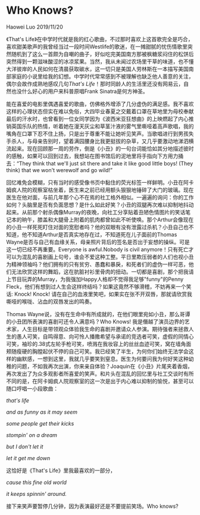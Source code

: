 # Who Knows?

Haowei Luo 2019/11/20

《That's Life》在中学时代就是我的红心歌曲，不过那时喜欢上这首歌完全是巧合，喜欢甜美歌声的我曾经当过一段时间Westlife的歌迷，在一摊甜腻的忧伤情歌里突然随机到了这么一首颇为自嘲的曲子，好似吃完美国南方那被枫糖浆闷住的松饼后突然得到一颗滋味酸涩的冰凉浆果。当然，我从未闻过农场里干草的味道，也不懂大洋彼岸的人民如何在清晨获取碳水，这一切只是美国人劳林斯在一本描写美国南部家庭的小说里给我的幻想。中学时代常常感到不被理解也缺乏他人善意的关注，偶尔会故作成熟地感叹几句*That's Life*！那时同龄人的生活里还没有网易云，自然也没什么好心的用户来科普原唱Frank Sinatra是何方神圣。

能在喜爱的电影里偶遇喜爱的歌曲，仿佛格外增添了几分虚伪的满足感。我不喜欢这样的心理状态但实在难以免俗，大四毕业春夏之交戴着口罩在草地里为母校奉献最后的汗水时，也曾看到一位女同学因为《波西米亚狂想曲》的上映燃起了内心推销英国乐队的热情，听着她在漫天灰尘和草茎汁液的雾气里嘶哑着高声歌唱，我的嘴角在口罩下忍不住上扬，只是出于尊重不能让她听见笑声。当歌唱进行到男孩失手杀人，与母亲告别时，望着满园腰身比我更挺拔的杂草，又几乎要激动地涕泗横流起来。现在回顾那一周的劳作，倒是《小丑》的一句台词能恰如其分地描述彼时的感触，如果可以回到过去，我想站在图书馆后的泥地里将手指向下方用力捅去：“They think that we'll just sit there and take it like good little boys! (They think) that we won't werewolf and go wild!”

回忆难免会模糊，只有当时的感受像书页中黏住的荧光标签一样鲜明。小丑在阿卡姆疯人院的观察室枯坐着，医生来之前已经用额头狠狠地锤碎了大门的玻璃。现在医生在他对面，与前几年那个心不在焉的社工格外相似。一遍遍的询问：你的工作如何？头脑里是否有负面思想？是什么如此好笑？小丑的双腿再次难以抑制地抖动起来。从前那个射杀偶像Murray的夜晚，向社工分享贴着丑陋色情图片的笑话笔记本的晌午，膝盖和大腿骨上附着的肌肉都曾如此不听使唤。那个Arthur会像现在的小丑一样死死盯住对面的宽慰者吗？他的双眼有没有泄露过杀机？小丑自己也不知道，他不知道Arthur是否真实地存在过，不知道死在儿子面前的Thomas Wayne是否与自己有血缘关系，母亲照片背后的签名是否出于妄想的操纵。可是这一切已经不再重要。Everyone is awful.Nobody is civil anymore！只有死亡才可以为混乱的喜剧画上句号，谁会不爱这种工整。平日里欺压弱者的人们也视小丑为精神领袖吗？他们拥有的只有贫穷、愚蠢和暴戾，和死者们的虚伪一样可恶，他们无法欣赏这样的舞蹈，这在肮脏衬衫里骨肉的扭动。一切都是喜剧，那个把我请上节目玩弄的Murray，为我强加Happy人格却不觉得我足够"funny"的Penny Fleck，他们有想到过人生会这样终结吗？如果这竟然不够滑稽，不妨再来一个笑话: Knock! Knock! 请在自己的血液里笑吧，如果实在张不开双唇，那就请欣赏我嘶哑的喉咙、沾血的双唇发出的鸣奏。

Thomas Wayne说，没有在生命中有所成就的，在他们眼里宛如小丑，那么哥谭的小丑团所表演的喜剧可还令人满意吗？Who Knows! 我是僭越了演员边界的艺术家，人生目标是带领观众体验我生命的喜剧并邀请众人参演。期待强者来拯救人生的愚人可笑，自鸣得意、向可怜人播撒希望与承诺的竞选者可笑，虚假的同情心可笑，袖珍的.38式左轮手枪可笑，喷溅在我妆容上的丝丝血迹可笑，窝在墙角面颊随瘦硬的胸膛起伏不停的自己可笑。我已经笑了半生，为何你们始终无法学会这样的幽默感，一想到这里，我就几乎要笑到窒息。医生为何要问我为何好笑这种幼稚的问题，不如我再次出演，你来亲自体验？Joaquin在《小丑》片尾夹着香烟，再次发出了为众多观影者所喜爱的笑声。和片头在混乱的回忆里与社工交谈时有所不同的是，在阿卡姆疯人院观察室的这一次是出于内心难以抑制的愉悦，甚至可以随口哼唱一小段歌曲：

*that's life*

*and as funny as it may seem*

*some people get their kicks*

*stompin' on a dream*

*but I don't let it* 

*let it get me down*

这恰好是《That's Life》里我最喜欢的一部分，

*cause this fine old world*

*it keeps spinnin' around.*

接下来笑声要暂停几分钟，因为表演最好还是不要提前笑场。Who knows?




